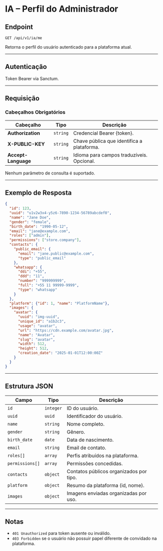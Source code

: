<!-- markdownlint-disable MD013 -->

# IA – Perfil do Administrador

## Endpoint

`GET /api/v1/ia/me`

Retorna o perfil do usuário autenticado para a plataforma atual.

---

## Autenticação

Token Bearer via Sanctum.

---

## Requisição

### Cabeçalhos Obrigatórios

| Cabeçalho | Tipo | Descrição |
| --------- | ---- | --------- |
| **Authorization** | `string` | Credencial Bearer {token}. |
| **X-PUBLIC-KEY** | `string` | Chave pública que identifica a plataforma. |
| **Accept-Language** | `string` | Idioma para campos traduzíveis. Opcional. |

Nenhum parâmetro de consulta é suportado.

---

## Exemplo de Resposta

```json
{
  "id": 123,
  "uuid": "u1v2w3x4-y5z6-7890-1234-56789abcdef0",
  "name": "Jane Doe",
  "gender": "female",
  "birth_date": "1990-05-12",
  "email": "jane@example.com",
  "roles": ["admin"],
  "permissions": ["store.company"],
  "contacts": {
    "public_email": {
      "email": "jane.public@example.com",
      "type": "public_email"
    },
    "whatsapp": {
      "ddi": "+55",
      "ddd": "11",
      "number": "999999999",
      "full": "+55 11 99999-9999",
      "type": "whatsapp"
    }
  },
  "platform": {"id": 1, "name": "PlatformName"},
  "images": {
    "avatar": {
      "uuid": "img-uuid",
      "unique_id": "a1b2c3",
      "usage": "avatar",
      "url": "https://cdn.example.com/avatar.jpg",
      "name": "Avatar",
      "slug": "avatar",
      "width": 512,
      "height": 512,
      "creation_date": "2025-01-01T12:00:00Z"
    }
  }
}
```

---

## Estrutura JSON

| Campo | Tipo | Descrição |
| ----- | ---- | --------- |
| `id` | `integer` | ID do usuário. |
| `uuid` | `uuid` | Identificador do usuário. |
| `name` | `string` | Nome completo. |
| `gender` | `string` | Gênero. |
| `birth_date` | `date` | Data de nascimento. |
| `email` | `string` | Email de contato. |
| `roles[]` | `array` | Perfis atribuídos na plataforma. |
| `permissions[]` | `array` | Permissões concedidas. |
| `contacts` | `object` | Contatos públicos organizados por tipo. |
| `platform` | `object` | Resumo da plataforma (id, nome). |
| `images` | `object` | Imagens enviadas organizadas por uso. |

---

## Notas

* `401 Unauthorized` para token ausente ou inválido.
* `403 Forbidden` se o usuário não possuir papel diferente de convidado na plataforma.

<!-- markdownlint-enable MD013 -->
